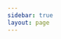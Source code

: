 ```yaml
---
sidebar: true
layout: page
---
```


<script setup>
import RapiDoc from '../../.vitepress/components/RapiDoc.vue';
</script>

<RapiDoc />
